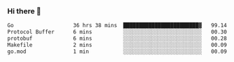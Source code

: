 ### Hi there 👋

<!--
**yeya24/yeya24** is a ✨ _special_ ✨ repository because its `README.md` (this file) appears on your GitHub profile.

Here are some ideas to get you started:

- 🔭 I’m currently working on ...
- 🌱 I’m currently learning ...
- 👯 I’m looking to collaborate on ...
- 🤔 I’m looking for help with ...
- 💬 Ask me about ...
- 📫 How to reach me: ...
- 😄 Pronouns: ...
- ⚡ Fun fact: ...
-->

<!--START_SECTION:waka-->

```txt
Go                   36 hrs 38 mins  ████████████████████████▓   99.14 %
Protocol Buffer      6 mins          ░░░░░░░░░░░░░░░░░░░░░░░░░   00.30 %
protobuf             6 mins          ░░░░░░░░░░░░░░░░░░░░░░░░░   00.28 %
Makefile             2 mins          ░░░░░░░░░░░░░░░░░░░░░░░░░   00.09 %
go.mod               1 min           ░░░░░░░░░░░░░░░░░░░░░░░░░   00.09 %
```

<!--END_SECTION:waka-->

